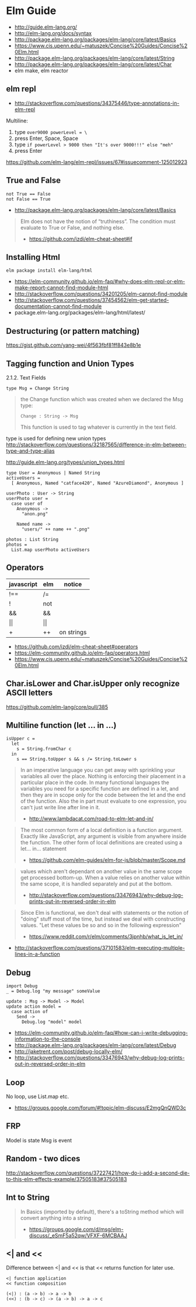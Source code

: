 # Elm Guide

- http://guide.elm-lang.org/
- http://elm-lang.org/docs/syntax
- http://package.elm-lang.org/packages/elm-lang/core/latest/Basics
- https://www.cis.upenn.edu/~matuszek/Concise%20Guides/Concise%20Elm.html
- http://package.elm-lang.org/packages/elm-lang/core/latest/String
- http://package.elm-lang.org/packages/elm-lang/core/latest/Char
- elm make, elm reactor

## elm repl

- http://stackoverflow.com/questions/34375446/type-annotations-in-elm-repl

Multiline:

1. type `over9000 powerLevel = \`
2. press Enter, Space, Space
3. type `if powerLevel > 9000 then "It's over 9000!!!" else "meh"`
4. press Enter

https://github.com/elm-lang/elm-repl/issues/67#issuecomment-125012923

## True and False

```
not True == False
not False == True
```

- http://package.elm-lang.org/packages/elm-lang/core/latest/Basics

> Elm does not have the notion of “truthiness”.
> The condition must evaluate to True or False, and nothing else.
> - https://github.com/izdi/elm-cheat-sheet#if

## Installing Html

`elm package install elm-lang/html`

- https://elm-community.github.io/elm-faq/#why-does-elm-repl-or-elm-make-report-cannot-find-module-html
- http://stackoverflow.com/questions/34201205/elm-cannot-find-module
- http://stackoverflow.com/questions/37454562/elm-get-started-documentation-cannot-find-module
- package.elm-lang.org/packages/elm-lang/html/latest/

## Destructuring (or pattern matching)

https://gist.github.com/yang-wei/4f563fbf81ff843e8b1e

## Tagging function and Union Types

2.1.2. Text Fields

`type Msg = Change String`

> the Change function which was created when we declared the Msg type:
>
> `Change : String -> Msg`
>
> This function is used to tag whatever is currently in the text field.

type is used for defining new union types http://stackoverflow.com/questions/32187565/difference-in-elm-between-type-and-type-alias

http://guide.elm-lang.org/types/union_types.html

```
type User = Anonymous | Named String
activeUsers =
  [ Anonymous, Named "catface420", Named "AzureDiamond", Anonymous ]

userPhoto : User -> String
userPhoto user =
  case user of
    Anonymous ->
      "anon.png"

    Named name ->
      "users/" ++ name ++ ".png"

photos : List String
photos =
  List.map userPhoto activeUsers
```

## Operators

| javascript | elm  | notice     |
| ---        | ---  | ---        |
| !==        | /=   |            |
| !          | not  |            |
| &&         | &&   |            |
| \|\|       | \|\| |            |
| +          | ++   | on strings |

- https://github.com/izdi/elm-cheat-sheet#operators
- https://elm-community.github.io/elm-faq/operators.html
- https://www.cis.upenn.edu/~matuszek/Concise%20Guides/Concise%20Elm.html

## Char.isLower and Char.isUpper only recognize ASCII letters

https://github.com/elm-lang/core/pull/385

## Multiline function (let ... in ...)

```
isUpper c =
  let
    s = String.fromChar c
  in
    s == String.toUpper s && s /= String.toLower s
```

> In an imperative language you can get away with sprinkling your variables all over the place. Nothing is enforcing their placement in a particular place in the code.
> In many functional languages the variables you need for a specific function are defined in a let, and then they are in scope only for the code between the let and the end of the function.
> Also the in part must evaluate to one expression, you can't just write line after line in it.
> - http://www.lambdacat.com/road-to-elm-let-and-in/

> The most common form of a local definition is a function argument. Exactly like JavaScript, any argument is visible from anywhere inside the function.
> The other form of local definitions are created using a let... in... statement
> - https://github.com/elm-guides/elm-for-js/blob/master/Scope.md

> values which aren't dependant on another value in the same scope get processed bottom-up. When a value relies on another value within the same scope, it is handled separately and put at the bottom.
> - http://stackoverflow.com/questions/33476943/why-debug-log-prints-out-in-reversed-order-in-elm

> Since Elm is functional, we don't deal with statements or the notion of "doing" stuff most of the time, but instead we deal with constructing values.
> "Let these values be so and so in the following expression"
> - https://www.reddit.com/r/elm/comments/3jpnhb/what_is_let_in/

- http://stackoverflow.com/questions/37101583/elm-executing-multiple-lines-in-a-function

## Debug

```
import Debug
_ = Debug.log "my message" someValue

update : Msg -> Model -> Model
update action model =
  case action of
    Send ->
      Debug.log "model" model
```

- https://elm-community.github.io/elm-faq/#how-can-i-write-debugging-information-to-the-console
- http://package.elm-lang.org/packages/elm-lang/core/latest/Debug
- http://jaketrent.com/post/debug-locally-elm/
- http://stackoverflow.com/questions/33476943/why-debug-log-prints-out-in-reversed-order-in-elm

## Loop

No loop, use List.map etc.

- https://groups.google.com/forum/#!topic/elm-discuss/E2mgQnQWD3c

## FRP

Model is state
Msg is event

## Random - two dices

http://stackoverflow.com/questions/37227421/how-do-i-add-a-second-die-to-this-elm-effects-example/37505183#37505183

## Int to String

> In Basics (imported by default), there's a toString method which will convert anything into a string
> - https://groups.google.com/d/msg/elm-discuss/_eSmF5a52qw/VFXF-6MCBAAJ

## <| and <<

Difference between <| and << is that << returns function for later use.

```
<| function application
<< function composition

(<|) : (a -> b) -> a -> b
(<<) : (b -> c) -> (a -> b) -> a -> c
```
